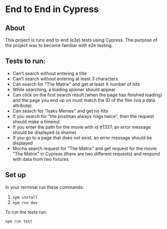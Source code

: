 # End to End in Cypress

## About
This project is runs end to end (e2e) tests using Cypress. The purpose of the project was to become familiar with e2e testing. 

## Tests to run: 

- Can't search without entering a title
- Can't search without entering at least 3 characters
- Can search for "The Matrix" and get at least X number of hits
- While searching, a loading spinner should appear
-  Can click on the first search result (when the page has finished loading) and the page you end up on must match the ID of the film (via a data attribute)
- Can search for "Isaks Memes" and get no hits 
- If you search for "the postman always rings twice", then the request should make a timeout
- If you enter the path for the movie with id tt1337, an error message should be displayed (a shame)
-  If you go to a page that does not exist, an error message should be displayed
-  Mocha search request for "The Matrix" and get request for the movie "The Matrix" in Cypress (there are two different requests) and respond with data from two fixtures

## Set up

In your terminal run these commands:

1. `npm install`
2. `npm run dev`

To run the tests run:

`npm run test`

